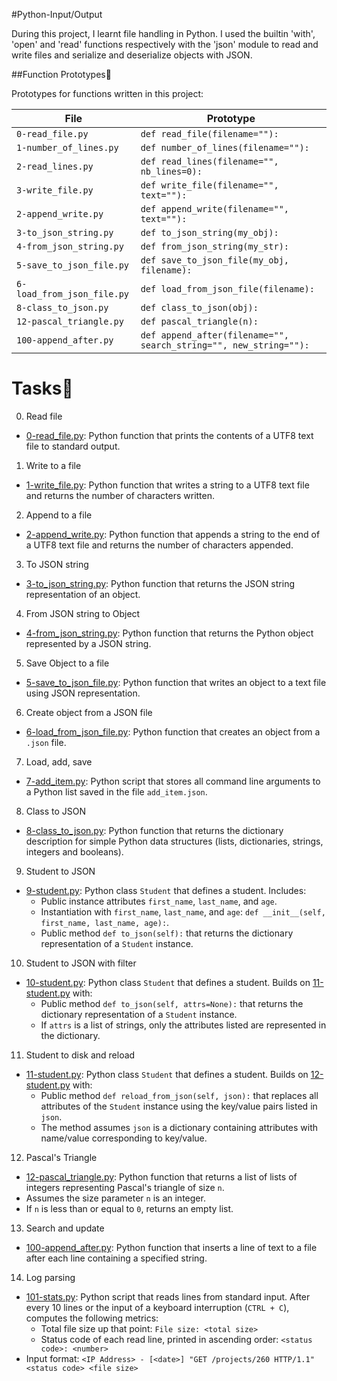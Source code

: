 #Python-Input/Output

During this project, I learnt file handling in Python. I used the builtin 'with', 'open' and 'read' functions respectively with the 'json' module to read and write files and serialize and deserialize objects with JSON.


##Function Prototypes:floppy_disk:

Prototypes for functions written in this project:

| File        | Prototype               |
| ----------- | ----------------------- |
| `0-read_file.py` | `def read_file(filename=""):` |
| `1-number_of_lines.py` | `def number_of_lines(filename=""):` |
| `2-read_lines.py` | `def read_lines(filename="", nb_lines=0):` |
| `3-write_file.py` | `def write_file(filename="", text=""):` |
| `2-append_write.py` | `def append_write(filename="", text=""):` |
| `3-to_json_string.py` | `def to_json_string(my_obj):` |
| `4-from_json_string.py` | `def from_json_string(my_str):` |
| `5-save_to_json_file.py` | `def save_to_json_file(my_obj, filename):` |
| `6-load_from_json_file.py` | `def load_from_json_file(filename):` |
| `8-class_to_json.py` | `def class_to_json(obj):` |
| `12-pascal_triangle.py` | `def pascal_triangle(n):` |
| `100-append_after.py` | `def append_after(filename="", search_string="", new_string=""):` |

# Tasks:page_with_curl:

0. Read file
  * [0-read_file.py](./0-read_file.py): Python function that prints the contents of a UTF8 text file to standard output.

1. Write to a file
  * [1-write_file.py](./1-write_file.py): Python function that writes a string to a UTF8 text file and returns the number of characters written.

2. Append to a file
  * [2-append_write.py](./2-append_write.py): Python function that appends a string to the end of a UTF8 text file and returns the number of characters appended.

3. To JSON string
  * [3-to_json_string.py](./3-to_json_string.py): Python function that returns the JSON string representation of an object.

4. From JSON string to Object
  * [4-from_json_string.py](./4-from_json_string.py): Python function that returns the Python object represented by a JSON string.

5. Save Object to a file
  * [5-save_to_json_file.py](./5-save_to_json_file.py): Python function that writes an object to a text file using JSON representation.

6. Create object from a JSON file
  * [6-load_from_json_file.py](./6-load_from_json_file.py): Python function that creates an object from a `.json` file.

7. Load, add, save
  * [7-add_item.py](./7-add_item.py): Python script that stores all command line arguments to a Python list saved in the file `add_item.json`.

8. Class to JSON
  * [8-class_to_json.py](./8-class_to_json.py): Python function that returns the dictionary description for simple Python data structures (lists, dictionaries, strings, integers and booleans).

9. Student to JSON
  * [9-student.py](./9-student.py): Python class `Student` that defines a student. Includes:
    * Public instance attributes `first_name`, `last_name`, and `age`.
    * Instantiation with `first_name`, `last_name`, and `age`: `def __init__(self, first_name, last_name, age):`.
    * Public method `def to_json(self):` that returns the dictionary representation of a `Student` instance.

10. Student to JSON with filter
  * [10-student.py](./10-student.py): Python class `Student` that defines a student. Builds on [11-student.py](./11-student.py) with:
    * Public method `def to_json(self, attrs=None):` that returns the dictionary representation of a `Student` instance.
    * If `attrs` is a list of strings, only the attributes listed are represented in the dictionary.

11. Student to disk and reload
  * [11-student.py](./11-student.py): Python class `Student` that defines a student. Builds on [12-student.py](./12-student.py) with:
    * Public method `def reload_from_json(self, json):` that replaces all attributes of the `Student` instance using the key/value pairs listed in `json`.
    * The method assumes `json` is a dictionary containing attributes with name/value corresponding to key/value.

12. Pascal's Triangle
  * [12-pascal_triangle.py](./12-pascal_triangle.py): Python function that returns a list of lists of integers representing Pascal's triangle of size `n`.
  * Assumes the size parameter `n` is an integer.
  * If `n` is less than or equal to `0`, returns an empty list.

13. Search and update
  * [100-append_after.py](./100-append_after.py): Python function that inserts a line of text to a file after each line containing a specified string.

14. Log parsing
  * [101-stats.py](./101-stats.py): Python script that reads lines from standard input. After every 10 lines or the input of a keyboard interruption (`CTRL + C`), computes the following metrics:
    * Total file size up that point: `File size: <total size>`
    * Status code of each read line, printed in ascending order:  `<status code>: <number>`
  * Input format: `<IP Address> - [<date>] "GET /projects/260 HTTP/1.1"
  <status code> <file size>`
